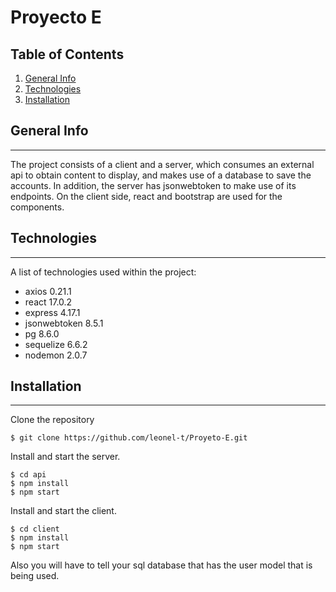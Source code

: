 # Proyecto E
## Table of Contents
1. [General Info](#general-info)
2. [Technologies](#technologies)
3. [Installation](#installation)

## General Info
***
The project consists of a client and a server, which consumes an external api to obtain content to display, and makes use of a database to save the accounts. In addition, the server has jsonwebtoken to make use of its endpoints.
On the client side, react and bootstrap are used for the components.

## Technologies
***
A list of technologies used within the project:
* axios 0.21.1
* react 17.0.2
* express 4.17.1
* jsonwebtoken 8.5.1
* pg 8.6.0
* sequelize 6.6.2
* nodemon 2.0.7
     
 

## Installation
***
Clone the repository 
```
$ git clone https://github.com/leonel-t/Proyeto-E.git
``` 
Install and start the server.
```
$ cd api
$ npm install
$ npm start
``` 
Install and start the client. 
```
$ cd client
$ npm install
$ npm start
``` 
Also you will have to tell your sql database that has the user model that is being used.